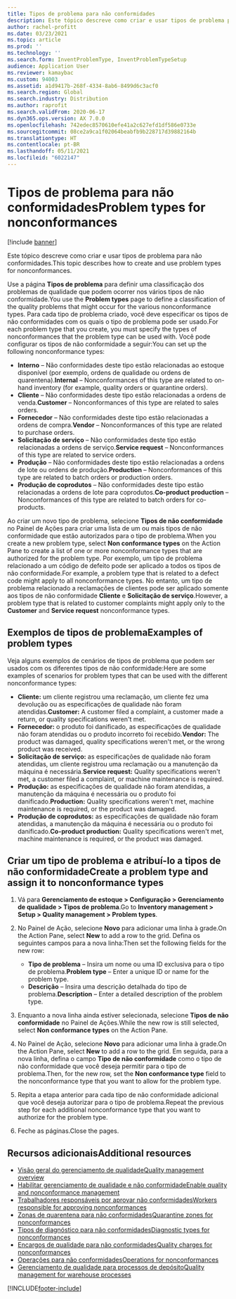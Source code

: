 ```yaml
---
title: Tipos de problema para não conformidades
description: Este tópico descreve como criar e usar tipos de problema para não conformidades.
author: rachel-profitt
ms.date: 03/23/2021
ms.topic: article
ms.prod: ''
ms.technology: ''
ms.search.form: InventProblemType, InventProblemTypeSetup
audience: Application User
ms.reviewer: kamaybac
ms.custom: 94003
ms.assetid: a1d9417b-268f-4334-8ab6-8499d6c3acf0
ms.search.region: Global
ms.search.industry: Distribution
ms.author: raprofit
ms.search.validFrom: 2020-06-17
ms.dyn365.ops.version: AX 7.0.0
ms.openlocfilehash: 742edec8570610efe41a2c627efd1df586e0733e
ms.sourcegitcommit: 08ce2a9ca1f02064beabfb9b228717d39882164b
ms.translationtype: HT
ms.contentlocale: pt-BR
ms.lasthandoff: 05/11/2021
ms.locfileid: "6022147"
---
```

# <a name="problem-types-for-nonconformances"></a><span data-ttu-id="b3fe7-103">Tipos de problema para não conformidades</span><span class="sxs-lookup"><span data-stu-id="b3fe7-103">Problem types for nonconformances</span></span>

[!include [banner](../includes/banner.md)]

<span data-ttu-id="b3fe7-104">Este tópico descreve como criar e usar tipos de problema para não conformidades.</span><span class="sxs-lookup"><span data-stu-id="b3fe7-104">This topic describes how to create and use problem types for nonconformances.</span></span>

<span data-ttu-id="b3fe7-105">Use a página **Tipos de problema** para definir uma classificação dos problemas de qualidade que podem ocorrer nos vários tipos de não conformidade.</span><span class="sxs-lookup"><span data-stu-id="b3fe7-105">You use the **Problem types** page to define a classification of the quality problems that might occur for the various nonconformance types.</span></span> <span data-ttu-id="b3fe7-106">Para cada tipo de problema criado, você deve especificar os tipos de não conformidades com os quais o tipo de problema pode ser usado.</span><span class="sxs-lookup"><span data-stu-id="b3fe7-106">For each problem type that you create, you must specify the types of nonconformances that the problem type can be used with.</span></span> <span data-ttu-id="b3fe7-107">Você pode configurar os tipos de não conformidade a seguir:</span><span class="sxs-lookup"><span data-stu-id="b3fe7-107">You can set up the following nonconformance types:</span></span>

- <span data-ttu-id="b3fe7-108">**Interno** – Não conformidades deste tipo estão relacionadas ao estoque disponível (por exemplo, ordens de qualidade ou ordens de quarentena).</span><span class="sxs-lookup"><span data-stu-id="b3fe7-108">**Internal** – Nonconformances of this type are related to on-hand inventory (for example, quality orders or quarantine orders).</span></span>
- <span data-ttu-id="b3fe7-109">**Cliente** – Não conformidades deste tipo estão relacionadas a ordens de venda.</span><span class="sxs-lookup"><span data-stu-id="b3fe7-109">**Customer** – Nonconformances of this type are related to sales orders.</span></span>
- <span data-ttu-id="b3fe7-110">**Fornecedor** – Não conformidades deste tipo estão relacionadas a ordens de compra.</span><span class="sxs-lookup"><span data-stu-id="b3fe7-110">**Vendor** – Nonconformances of this type are related to purchase orders.</span></span>
- <span data-ttu-id="b3fe7-111">**Solicitação de serviço** – Não conformidades deste tipo estão relacionadas a ordens de serviço.</span><span class="sxs-lookup"><span data-stu-id="b3fe7-111">**Service request** – Nonconformances of this type are related to service orders.</span></span>
- <span data-ttu-id="b3fe7-112">**Produção** – Não conformidades deste tipo estão relacionadas a ordens de lote ou ordens de produção.</span><span class="sxs-lookup"><span data-stu-id="b3fe7-112">**Production** – Nonconformances of this type are related to batch orders or production orders.</span></span>
- <span data-ttu-id="b3fe7-113">**Produção de coprodutos** – Não conformidades deste tipo estão relacionadas a ordens de lote para coprodutos.</span><span class="sxs-lookup"><span data-stu-id="b3fe7-113">**Co-product production** – Nonconformances of this type are related to batch orders for co-products.</span></span>

<span data-ttu-id="b3fe7-114">Ao criar um novo tipo de problema, selecione **Tipos de não conformidade** no Painel de Ações para criar uma lista de um ou mais tipos de não conformidade que estão autorizados para o tipo de problema.</span><span class="sxs-lookup"><span data-stu-id="b3fe7-114">When you create a new problem type, select **Non conformance types** on the Action Pane to create a list of one or more nonconformance types that are authorized for the problem type.</span></span> <span data-ttu-id="b3fe7-115">Por exemplo, um tipo de problema relacionado a um código de defeito pode ser aplicado a todos os tipos de não conformidade.</span><span class="sxs-lookup"><span data-stu-id="b3fe7-115">For example, a problem type that is related to a defect code might apply to all nonconformance types.</span></span> <span data-ttu-id="b3fe7-116">No entanto, um tipo de problema relacionado a reclamações de clientes pode ser aplicado somente aos tipos de não conformidade **Cliente** e **Solicitação de serviço**.</span><span class="sxs-lookup"><span data-stu-id="b3fe7-116">However, a problem type that is related to customer complaints might apply only to the **Customer** and **Service request** nonconformance types.</span></span>

## <a name="examples-of-problem-types"></a><span data-ttu-id="b3fe7-117">Exemplos de tipos de problema</span><span class="sxs-lookup"><span data-stu-id="b3fe7-117">Examples of problem types</span></span>

<span data-ttu-id="b3fe7-118">Veja alguns exemplos de cenários de tipos de problema que podem ser usados com os diferentes tipos de não conformidade:</span><span class="sxs-lookup"><span data-stu-id="b3fe7-118">Here are some examples of scenarios for problem types that can be used with the different nonconformance types:</span></span>

- <span data-ttu-id="b3fe7-119">**Cliente:** um cliente registrou uma reclamação, um cliente fez uma devolução ou as especificações de qualidade não foram atendidas.</span><span class="sxs-lookup"><span data-stu-id="b3fe7-119">**Customer:** A customer filed a complaint, a customer made a return, or quality specifications weren't met.</span></span>
- <span data-ttu-id="b3fe7-120">**Fornecedor:** o produto foi danificado, as especificações de qualidade não foram atendidas ou o produto incorreto foi recebido.</span><span class="sxs-lookup"><span data-stu-id="b3fe7-120">**Vendor:** The product was damaged, quality specifications weren't met, or the wrong product was received.</span></span>
- <span data-ttu-id="b3fe7-121">**Solicitação de serviço:** as especificações de qualidade não foram atendidas, um cliente registrou uma reclamação ou a manutenção da máquina é necessária.</span><span class="sxs-lookup"><span data-stu-id="b3fe7-121">**Service request:** Quality specifications weren't met, a customer filed a complaint, or machine maintenance is required.</span></span>
- <span data-ttu-id="b3fe7-122">**Produção:** as especificações de qualidade não foram atendidas, a manutenção da máquina é necessária ou o produto foi danificado.</span><span class="sxs-lookup"><span data-stu-id="b3fe7-122">**Production:** Quality specifications weren't met, machine maintenance is required, or the product was damaged.</span></span>
- <span data-ttu-id="b3fe7-123">**Produção de coprodutos:** as especificações de qualidade não foram atendidas, a manutenção da máquina é necessária ou o produto foi danificado.</span><span class="sxs-lookup"><span data-stu-id="b3fe7-123">**Co-product production:** Quality specifications weren't met, machine maintenance is required, or the product was damaged.</span></span>

## <a name="create-a-problem-type-and-assign-it-to-nonconformance-types"></a><span data-ttu-id="b3fe7-124">Criar um tipo de problema e atribuí-lo a tipos de não conformidade</span><span class="sxs-lookup"><span data-stu-id="b3fe7-124">Create a problem type and assign it to nonconformance types</span></span>

1. <span data-ttu-id="b3fe7-125">Vá para **Gerenciamento de estoque \> Configuração \> Gerenciamento de qualidade \> Tipos de problema**.</span><span class="sxs-lookup"><span data-stu-id="b3fe7-125">Go to **Inventory management \> Setup \> Quality management \> Problem types**.</span></span>
1. <span data-ttu-id="b3fe7-126">No Painel de Ação, selecione **Novo** para adicionar uma linha à grade.</span><span class="sxs-lookup"><span data-stu-id="b3fe7-126">On the Action Pane, select **New** to add a row to the grid.</span></span> <span data-ttu-id="b3fe7-127">Defina os seguintes campos para a nova linha:</span><span class="sxs-lookup"><span data-stu-id="b3fe7-127">Then set the following fields for the new row:</span></span>

    - <span data-ttu-id="b3fe7-128">**Tipo de problema** – Insira um nome ou uma ID exclusiva para o tipo de problema.</span><span class="sxs-lookup"><span data-stu-id="b3fe7-128">**Problem type** – Enter a unique ID or name for the problem type.</span></span>
    - <span data-ttu-id="b3fe7-129">**Descrição** – Insira uma descrição detalhada do tipo de problema.</span><span class="sxs-lookup"><span data-stu-id="b3fe7-129">**Description** – Enter a detailed description of the problem type.</span></span>

1. <span data-ttu-id="b3fe7-130">Enquanto a nova linha ainda estiver selecionada, selecione **Tipos de não conformidade** no Painel de Ações.</span><span class="sxs-lookup"><span data-stu-id="b3fe7-130">While the new row is still selected, select **Non conformance types** on the Action Pane.</span></span>
1. <span data-ttu-id="b3fe7-131">No Painel de Ação, selecione **Novo** para adicionar uma linha à grade.</span><span class="sxs-lookup"><span data-stu-id="b3fe7-131">On the Action Pane, select **New** to add a row to the grid.</span></span> <span data-ttu-id="b3fe7-132">Em seguida, para a nova linha, defina o campo **Tipo de não conformidade** como o tipo de não conformidade que você deseja permitir para o tipo de problema.</span><span class="sxs-lookup"><span data-stu-id="b3fe7-132">Then, for the new row, set the **Non conformance type** field to the nonconformance type that you want to allow for the problem type.</span></span>
1. <span data-ttu-id="b3fe7-133">Repita a etapa anterior para cada tipo de não conformidade adicional que você deseja autorizar para o tipo de problema.</span><span class="sxs-lookup"><span data-stu-id="b3fe7-133">Repeat the previous step for each additional nonconformance type that you want to authorize for the problem type.</span></span>
1. <span data-ttu-id="b3fe7-134">Feche as páginas.</span><span class="sxs-lookup"><span data-stu-id="b3fe7-134">Close the pages.</span></span>

## <a name="additional-resources"></a><span data-ttu-id="b3fe7-135">Recursos adicionais</span><span class="sxs-lookup"><span data-stu-id="b3fe7-135">Additional resources</span></span>

- [<span data-ttu-id="b3fe7-136">Visão geral do gerenciamento de qualidade</span><span class="sxs-lookup"><span data-stu-id="b3fe7-136">Quality management overview</span></span>](quality-management-processes.md)
- [<span data-ttu-id="b3fe7-137">Habilitar gerenciamento de qualidade e não conformidade</span><span class="sxs-lookup"><span data-stu-id="b3fe7-137">Enable quality and nonconformance management</span></span>](enable-quality-management.md)
- [<span data-ttu-id="b3fe7-138">Trabalhadores responsáveis por aprovar não conformidades</span><span class="sxs-lookup"><span data-stu-id="b3fe7-138">Workers responsible for approving nonconformances</span></span>](quality-responsible-workers.md)
- [<span data-ttu-id="b3fe7-139">Zonas de quarentena para não conformidades</span><span class="sxs-lookup"><span data-stu-id="b3fe7-139">Quarantine zones for nonconformances</span></span>](quality-quarantine-zones.md)
- [<span data-ttu-id="b3fe7-140">Tipos de diagnóstico para não conformidades</span><span class="sxs-lookup"><span data-stu-id="b3fe7-140">Diagnostic types for nonconformances</span></span>](quality-diagnostic-types.md)
- [<span data-ttu-id="b3fe7-141">Encargos de qualidade para não conformidades</span><span class="sxs-lookup"><span data-stu-id="b3fe7-141">Quality charges for nonconformances</span></span>](quality-charges.md)
- [<span data-ttu-id="b3fe7-142">Operações para não conformidades</span><span class="sxs-lookup"><span data-stu-id="b3fe7-142">Operations for nonconformances</span></span>](quality-operations.md)
- [<span data-ttu-id="b3fe7-143">Gerenciamento de qualidade para processos de depósito</span><span class="sxs-lookup"><span data-stu-id="b3fe7-143">Quality management for warehouse processes</span></span>](quality-management-for-warehouses-processes.md)

[!INCLUDE[footer-include](../../includes/footer-banner.md)]

